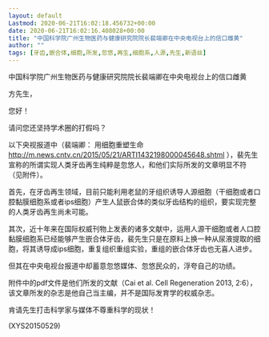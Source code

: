 ```yaml
---
layout: default
Lastmod: 2020-06-21T16:02:18.456732+00:00
date: 2020-06-21T16:02:16.408028+00:00
title: "中国科学院广州生物医药与健康研究院院长裴端卿在中央电视台上的信口雌黄"
author: ""
tags: [牙齿,嵌合体,细胞,所发,忽悠,再生,细胞系,人源,先生,新语丝]
---
```


中国科学院广州生物医药与健康研究院院长裴端卿在中央电视台上的信口雌黄

方先生，

您好！

请问您还坚持学术圈的打假吗？

以下央视报道中（裴端卿： 用细胞重塑生命  http://m.news.cntv.cn/2015/05/21/ARTI1432198000045648.shtml ），裴先生宣称的所谓实现人类牙齿再生纯粹是忽悠人，和他们实际所发的文章明显不符 （见附件）。

首先，在牙齿再生领域，目前只能利用老鼠的牙组织诱导人源细胞（干细胞或者口腔黏膜细胞系或者ips细胞）产生人鼠嵌合体的类似牙齿结构的组织，要实现完整的人类牙齿再生尚未可能。

其次，近十年来在国际权威刊物上发表的诸多文献中，运用人源干细胞或者人口腔黏膜细胞系已经能够产生嵌合体牙齿，裴先生只是在原料上换一种从尿液提取的细胞，将其诱导成ips细胞，重复组织重组实验，重组的嵌合体牙齿也无喜人进步。

但其在中央电视台报道中却蓄意忽悠媒体、忽悠民众的，浮夸自己的功绩。

附件中的pdf文件是他们所发的文献（Cai et al. Cell Regeneration 2013, 2:6），该文章所发的杂志是他自己当主编，并不是国际发育学的权威杂志。

肯请先生打击科学家与媒体不尊重科学的现状！

(XYS20150529)

